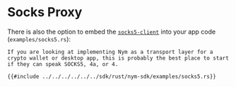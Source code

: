 # Socks Proxy 
There is also the option to embed the [`socks5-client`](../../../clients/socks5-client.md) into your app code (`examples/socks5.rs`):

```admonish info
If you are looking at implementing Nym as a transport layer for a crypto wallet or desktop app, this is probably the best place to start if they can speak SOCKS5, 4a, or 4.
```

```rust,noplayground
{{#include ../../../../../../sdk/rust/nym-sdk/examples/socks5.rs}}
```
